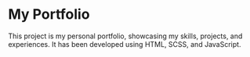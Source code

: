 # My Portfolio

This project is my personal portfolio, showcasing my skills, projects, and experiences. It has been developed using HTML, SCSS, and JavaScript.
